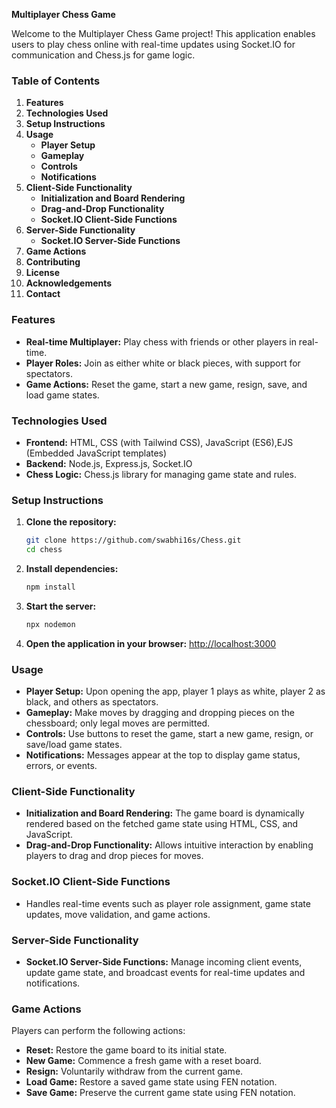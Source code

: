 **Multiplayer Chess Game**

Welcome to the Multiplayer Chess Game project! This application enables users to play chess online with real-time updates using Socket.IO for communication and Chess.js for game logic.

### Table of Contents
1. **Features**
2. **Technologies Used**
3. **Setup Instructions**
4. **Usage**
   - **Player Setup**
   - **Gameplay**
   - **Controls**
   - **Notifications**
5. **Client-Side Functionality**
   - **Initialization and Board Rendering**
   - **Drag-and-Drop Functionality**
   - **Socket.IO Client-Side Functions**
6. **Server-Side Functionality**
   - **Socket.IO Server-Side Functions**
7. **Game Actions**
8. **Contributing**
9. **License**
10. **Acknowledgements**
11. **Contact**

### Features
- **Real-time Multiplayer:** Play chess with friends or other players in real-time.
- **Player Roles:** Join as either white or black pieces, with support for spectators.
- **Game Actions:** Reset the game, start a new game, resign, save, and load game states.

### Technologies Used
- **Frontend:** HTML, CSS (with Tailwind CSS), JavaScript (ES6),EJS (Embedded JavaScript templates)
- **Backend:** Node.js, Express.js, Socket.IO
- **Chess Logic:** Chess.js library for managing game state and rules.

### Setup Instructions
1. **Clone the repository:**
   ```bash
   git clone https://github.com/swabhi16s/Chess.git
   cd chess
   ```

2. **Install dependencies:**
   ```bash
   npm install
   ```

3. **Start the server:**
   ```bash
   npx nodemon
   ```

4. **Open the application in your browser:**
   [http://localhost:3000](http://localhost:3000)

### Usage
- **Player Setup:** Upon opening the app, player 1 plays as white, player 2 as black, and others as spectators.
- **Gameplay:** Make moves by dragging and dropping pieces on the chessboard; only legal moves are permitted.
- **Controls:** Use buttons to reset the game, start a new game, resign, or save/load game states.
- **Notifications:** Messages appear at the top to display game status, errors, or events.

### Client-Side Functionality
- **Initialization and Board Rendering:** The game board is dynamically rendered based on the fetched game state using HTML, CSS, and JavaScript.
- **Drag-and-Drop Functionality:** Allows intuitive interaction by enabling players to drag and drop pieces for moves.

### Socket.IO Client-Side Functions
- Handles real-time events such as player role assignment, game state updates, move validation, and game actions.

### Server-Side Functionality
- **Socket.IO Server-Side Functions:** Manage incoming client events, update game state, and broadcast events for real-time updates and notifications.

### Game Actions
Players can perform the following actions:
- **Reset:** Restore the game board to its initial state.
- **New Game:** Commence a fresh game with a reset board.
- **Resign:** Voluntarily withdraw from the current game.
- **Load Game:** Restore a saved game state using FEN notation.
- **Save Game:** Preserve the current game state using FEN notation.


